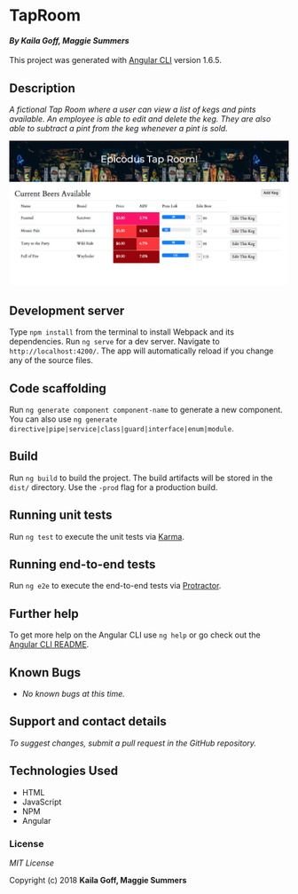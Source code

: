 # TapRoom

#### _By Kaila Goff, Maggie Summers_

This project was generated with [Angular CLI](https://github.com/angular/angular-cli) version 1.6.5.

## Description

_A fictional Tap Room where a user can view a list of kegs and pints available. An employee is able to edit and delete the keg. They are also able to subtract a pint from the keg whenever a pint is sold._

<kbd><img src="src/img/screenshot1.png" alt=""></kbd>


## Development server
Type `npm install` from the terminal to install Webpack and its dependencies.
Run `ng serve` for a dev server.
Navigate to `http://localhost:4200/`.
The app will automatically reload if you change any of the source files.

## Code scaffolding

Run `ng generate component component-name` to generate a new component. You can also use `ng generate directive|pipe|service|class|guard|interface|enum|module`.

## Build

Run `ng build` to build the project. The build artifacts will be stored in the `dist/` directory. Use the `-prod` flag for a production build.

## Running unit tests

Run `ng test` to execute the unit tests via [Karma](https://karma-runner.github.io).

## Running end-to-end tests

Run `ng e2e` to execute the end-to-end tests via [Protractor](http://www.protractortest.org/).

## Further help

To get more help on the Angular CLI use `ng help` or go check out the [Angular CLI README](https://github.com/angular/angular-cli/blob/master/README.md).

## Known Bugs

  * _No known bugs at this time._

## Support and contact details

  _To suggest changes, submit a pull request in the GitHub repository._

## Technologies Used

  * HTML
  * JavaScript
  * NPM
  * Angular

### License

  *MIT License*

Copyright (c) 2018 **Kaila Goff, Maggie Summers**
